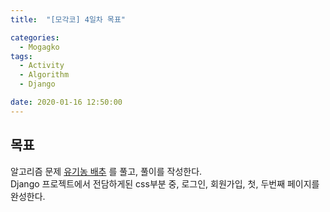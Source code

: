 ```yaml
---
title:  "[모각코] 4일차 목표"

categories:
  - Mogagko
tags:
  - Activity
  - Algorithm
  - Django

date: 2020-01-16 12:50:00
---
```


## 목표
알고리즘 문제 [유기농 배추](https://www.acmicpc.net/problem/1012) 를 풀고, 풀이를 작성한다.  
Django 프로젝트에서 전담하게된 css부분 중, 로그인, 회원가입, 첫, 두번째 페이지를 완성한다.